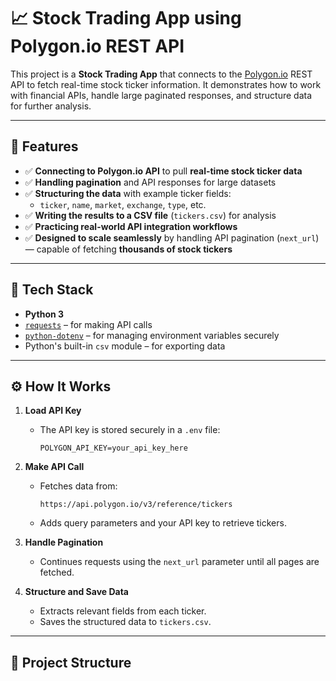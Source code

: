 # 📈 Stock Trading App using Polygon.io REST API

This project is a **Stock Trading App** that connects to the [Polygon.io](https://polygon.io/) REST API to fetch real-time stock ticker information. It demonstrates how to work with financial APIs, handle large paginated responses, and structure data for further analysis.

---

## 🚀 Features

- ✅ **Connecting to Polygon.io API** to pull **real-time stock ticker data**
- ✅ **Handling pagination** and API responses for large datasets
- ✅ **Structuring the data** with example ticker fields:
  - `ticker`, `name`, `market`, `exchange`, `type`, etc.
- ✅ **Writing the results to a CSV file** (`tickers.csv`) for analysis
- ✅ **Practicing real-world API integration workflows**
- ✅ **Designed to scale seamlessly** by handling API pagination (`next_url`) — capable of fetching **thousands of stock tickers**

---

## 🧰 Tech Stack

- **Python 3**
- [`requests`](https://pypi.org/project/requests/) – for making API calls
- [`python-dotenv`](https://pypi.org/project/python-dotenv/) – for managing environment variables securely
- Python's built-in `csv` module – for exporting data

---

## ⚙️ How It Works

1. **Load API Key**
   - The API key is stored securely in a `.env` file:
     ```
     POLYGON_API_KEY=your_api_key_here
     ```

2. **Make API Call**
   - Fetches data from:
     ```
     https://api.polygon.io/v3/reference/tickers
     ```
   - Adds query parameters and your API key to retrieve tickers.

3. **Handle Pagination**
   - Continues requests using the `next_url` parameter until all pages are fetched.

4. **Structure and Save Data**
   - Extracts relevant fields from each ticker.
   - Saves the structured data to `tickers.csv`.

---

## 📂 Project Structure

